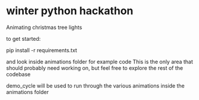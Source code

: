 # winter python hackathon
Animating christmas tree lights

to get started:

pip install -r requirements.txt

and look inside animations folder for example code
This is the only area that should probably need working on, but feel free to explore the rest of the codebase

demo_cycle will be used to run through the various animations inside the animations folder